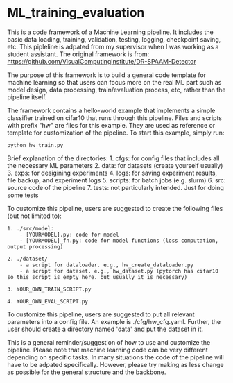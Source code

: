 # ML_training_evaluation
This is a code framework of a Machine Learning pipeline. It includes the basic data loading, training, validation, testing, logging, checkpoint saving, etc. This pipleline is adpated from my supervisor when I was working as a student assistant. The original framework is from: https://github.com/VisualComputingInstitute/DR-SPAAM-Detector

The purpose of this framework is to build a general code template for machine learning so that users can focus more on the real ML part such as model design, data processing, train/evaluation process, etc, rather than the pipeline itself.

The framework contains a hello-world example that implements a simple classifier trained on cifar10 that runs through this pipeline. Files and scripts with prefix "hw" are files for this example. They are used as reference or template for customization of the pipeline. To start this example, simply run:

    python hw_train.py

Brief explanation of the directories:
    1. cfgs: for config files that includes all the necessary ML parameters
    2. data: for datasets (create yourself usually)
    3. exps: for desigining experiments
    4. logs: for saving experiment results, file backup, and experiment logs
    5. scripts: for batch jobs (e.g. slurm)
    6. src: source code of the pipeline
    7. tests: not particularly intended. Just for doing some tests

To customize this pipeline, users are suggested to create the following files (but not limited to):

    1. ./src/model:
        - [YOURMODEL].py: code for model
        - [YOURMODEL]_fn.py: code for model functions (loss computation, output processing)

    2. ./dataset/
        - a script for dataloader. e.g., hw_create_dataloader.py
        - a script for dataset. e.g., hw_dataset.py (pytorch has cifar10 so this script is empty here. but usually it is necessary)

    3. YOUR_OWN_TRAIN_SCRIPT.py

    4. YOUR_OWN_EVAL_SCRIPT.py

To customize this pipeline, users are suggested to put all relevant parameters into a config file. An example is ./cfg/hw_cfg.yaml. Further, the user should create a directory named 'data' and put the dataset in it.

This is a general reminder/suggestion of how to use and customize the pipeline. Please note that machine learning code can be very different depending on specific tasks. In many situations the code of the pipeline will have to be adpated specifically. However, please try making as less change as possible for the general structure and the backbone.


